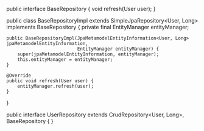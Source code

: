 public interface BaseRepository {
    void refresh(User user);
}

public class BaseRepositoryImpl extends SimpleJpaRepository<User, Long> implements BaseRepository {
    private final EntityManager entityManager;

    public BaseRepositoryImpl(JpaMetamodelEntityInformation<User, Long> jpaMetamodelEntityInformation,
                              EntityManager entityManager) {
        super(jpaMetamodelEntityInformation, entityManager);
        this.entityManager = entityManager;
    }

    @Override
    public void refresh(User user) {
        entityManager.refresh(user);
    }
}


public interface UserRepository extends CrudRepository<User, Long>, BaseRepository {
}

